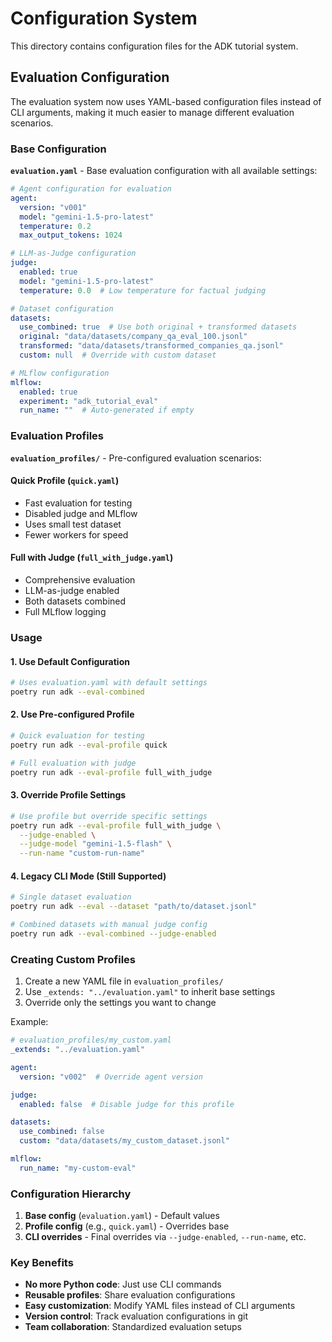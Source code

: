 # Configuration System

This directory contains configuration files for the ADK tutorial system.

## Evaluation Configuration

The evaluation system now uses YAML-based configuration files instead of CLI arguments, making it much easier to manage different evaluation scenarios.

### Base Configuration

**`evaluation.yaml`** - Base evaluation configuration with all available settings:

```yaml
# Agent configuration for evaluation
agent:
  version: "v001"
  model: "gemini-1.5-pro-latest"
  temperature: 0.2
  max_output_tokens: 1024

# LLM-as-Judge configuration
judge:
  enabled: true
  model: "gemini-1.5-pro-latest"
  temperature: 0.0  # Low temperature for factual judging

# Dataset configuration
datasets:
  use_combined: true  # Use both original + transformed datasets
  original: "data/datasets/company_qa_eval_100.jsonl"
  transformed: "data/datasets/transformed_companies_qa.jsonl"
  custom: null  # Override with custom dataset

# MLflow configuration
mlflow:
  enabled: true
  experiment: "adk_tutorial_eval"
  run_name: ""  # Auto-generated if empty
```

### Evaluation Profiles

**`evaluation_profiles/`** - Pre-configured evaluation scenarios:

#### Quick Profile (`quick.yaml`)
- Fast evaluation for testing
- Disabled judge and MLflow
- Uses small test dataset
- Fewer workers for speed

#### Full with Judge (`full_with_judge.yaml`)
- Comprehensive evaluation
- LLM-as-judge enabled
- Both datasets combined
- Full MLflow logging

### Usage

#### 1. Use Default Configuration
```bash
# Uses evaluation.yaml with default settings
poetry run adk --eval-combined
```

#### 2. Use Pre-configured Profile
```bash
# Quick evaluation for testing
poetry run adk --eval-profile quick

# Full evaluation with judge
poetry run adk --eval-profile full_with_judge
```

#### 3. Override Profile Settings
```bash
# Use profile but override specific settings
poetry run adk --eval-profile full_with_judge \
  --judge-enabled \
  --judge-model "gemini-1.5-flash" \
  --run-name "custom-run-name"
```

#### 4. Legacy CLI Mode (Still Supported)
```bash
# Single dataset evaluation
poetry run adk --eval --dataset "path/to/dataset.jsonl"

# Combined datasets with manual judge config
poetry run adk --eval-combined --judge-enabled
```

### Creating Custom Profiles

1. Create a new YAML file in `evaluation_profiles/`
2. Use `_extends: "../evaluation.yaml"` to inherit base settings
3. Override only the settings you want to change

Example:
```yaml
# evaluation_profiles/my_custom.yaml
_extends: "../evaluation.yaml"

agent:
  version: "v002"  # Override agent version

judge:
  enabled: false  # Disable judge for this profile

datasets:
  use_combined: false
  custom: "data/datasets/my_custom_dataset.jsonl"

mlflow:
  run_name: "my-custom-eval"
```

### Configuration Hierarchy

1. **Base config** (`evaluation.yaml`) - Default values
2. **Profile config** (e.g., `quick.yaml`) - Overrides base
3. **CLI overrides** - Final overrides via `--judge-enabled`, `--run-name`, etc.

### Key Benefits

- **No more Python code**: Just use CLI commands
- **Reusable profiles**: Share evaluation configurations
- **Easy customization**: Modify YAML files instead of CLI arguments
- **Version control**: Track evaluation configurations in git
- **Team collaboration**: Standardized evaluation setups
